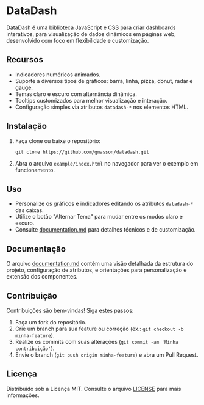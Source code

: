 # DataDash
DataDash é uma biblioteca JavaScript e CSS para criar dashboards interativos, para visualização de dados dinâmicos em páginas web, desenvolvido com foco em flexibilidade e customização.

## Recursos
- Indicadores numéricos animados.
- Suporte a diversos tipos de gráficos: barra, linha, pizza, donut, radar e gauge.
- Temas claro e escuro com alternância dinâmica.
- Tooltips customizados para melhor visualização e interação.
- Configuração simples via atributos `datadash-*` nos elementos HTML.

## Instalação
1. Faça clone ou baixe o repositório:
   ```
   git clone https://github.com/gmasson/datadash.git
   ```
2. Abra o arquivo `example/index.html` no navegador para ver o exemplo em funcionamento.

## Uso
- Personalize os gráficos e indicadores editando os atributos `datadash-*` das caixas.
- Utilize o botão "Alternar Tema" para mudar entre os modos claro e escuro.
- Consulte [documentation.md](documentation.md) para detalhes técnicos e de customização.

## Documentação
O arquivo [documentation.md](documentation.md) contém uma visão detalhada da estrutura do projeto, configuração de atributos, e orientações para personalização e extensão dos componentes.

## Contribuição
Contribuições são bem-vindas! Siga estes passos:
1. Faça um fork do repositório.
2. Crie um branch para sua feature ou correção (ex.: `git checkout -b minha-feature`).
3. Realize os commits com suas alterações (`git commit -am 'Minha contribuição'`).
4. Envie o branch (`git push origin minha-feature`) e abra um Pull Request.

## Licença
Distribuído sob a Licença MIT. Consulte o arquivo [LICENSE](LICENSE) para mais informações.
